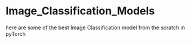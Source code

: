 # Image_Classification_Models
here are some of the best Image Classification model from the scratch in pyTorch 
